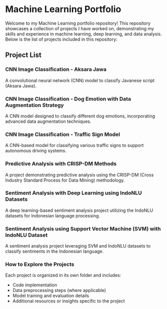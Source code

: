 # Machine Learning Portfolio
Welcome to my Machine Learning portfolio repository! This repository showcases a collection of projects I have worked on, demonstrating my skills and experience in machine learning, deep learning, and data analysis. Below is the list of projects included in this repository:

## Project List
### CNN Image Classification - Aksara Jawa

A convolutional neural network (CNN) model to classify Javanese script (Aksara Jawa).

### CNN Image Classification - Dog Emotion with Data Augmentation Strategy

A CNN model designed to classify different dog emotions, incorporating advanced data augmentation techniques.

### CNN Image Classification - Traffic Sign Model

A CNN-based model for classifying various traffic signs to support autonomous driving systems.

### Predictive Analysis with CRISP-DM Methods

A project demonstrating predictive analysis using the CRISP-DM (Cross Industry Standard Process for Data Mining) methodology.

### Sentiment Analysis with Deep Learning using IndoNLU Datasets

A deep learning-based sentiment analysis project utilizing the IndoNLU datasets for Indonesian language processing.

### Sentiment Analysis using Support Vector Machine (SVM) with IndoNLU Dataset

A sentiment analysis project leveraging SVM and IndoNLU datasets to classify sentiments in the Indonesian language.

### How to Explore the Projects
Each project is organized in its own folder and includes:

- Code implementation
- Data preprocessing steps (where applicable)
- Model training and evaluation details
- Additional resources or insights specific to the project
